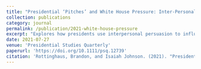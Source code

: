```yaml
---
title: "Presidential ‘Pitches’ and White House Pressure: Inter-Personal Presidential Persuasion in a Shared Lawmaking Environment"
collection: publications
category: journal
permalink: /publication/2021-white-house-pressure
excerpt: "Explores how presidents use interpersonal persuasion to influence lawmakers."
date: 2021-07-27
venue: 'Presidential Studies Quarterly'
paperurl: 'https://doi.org/10.1111/psq.12739'
citation: 'Rottinghaus, Brandon, and Isaiah Johnson. (2021). "Presidential ‘Pitches’ and White House Pressure: Inter-Personal Presidential Persuasion in a Shared Lawmaking Environment." <i>Presidential Studies Quarterly</i>.'
---
```

